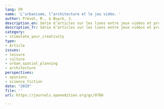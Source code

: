 ```yaml
---
lang: FR
name: 'L’urbanisme, l’architecture et le jeu vidéo. '
author: Prévot, M., & Buyck, J.
description_en: Série d’articles sur les liens entre jeux vidéos et projets urbains
description_fr: Série d’articles sur les liens entre jeux vidéos et projets urbains
category:
- stimulate_your_creativity
type:
- Article
issues:
- leisure
- culture
- urban_spatial_planning
- architecture
perspectives:
- opinions
- science_fiction
date: "2019"
file: ''
url: https://journals.openedition.org/gc/9786

---
```

